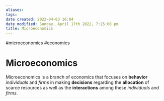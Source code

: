 ```yaml
---
aliases: 
tags: 
date created: 2022-04-03 16:04
date modified: Sunday, April 17th 2022, 7:25:08 pm
title: Microeconomics
---
```


#microeconomics #economics
# Microeconomics

Microeconomics is a branch of economics that focuses on **behavior** _individuals_ and _firms_ in making **decisions** regarding the **allocation** of scarce resources as well as the **interactions** among these _individuals_ and _firms_.
